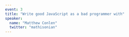 ```yaml
---
event: 3
title: "Write good JavaScript as a bad programmer with"
speaker:
  name: "Matthew Conlen"
  twitter: "mathisonian"
---
```


